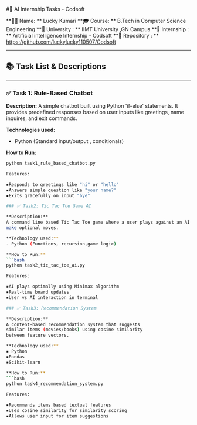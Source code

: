 #🌟 AI Internship Tasks - Codsoft 

**🧑‍💻 Name: ** Lucky Kumari 
**🎓 Course: ** B.Tech in Computer Science 
Engineering 
**🏫 University : ** IIMT University ,GN Campus 
**📅 Internship : ** Artificial intelligence 
Internship - Codsoft 
**📁 Repository : ** https://github.com/luckylucky110507/Codsoft

---

## 📚 Task List & Descriptions

---

### ✅ Task 1: Rule-Based Chatbot 

**Description:**
A simple chatbot built using Python 
'if-else' statements. It provides predefined 
responses based on user inputs like greetings,
name inquires, and exit commands.

**Technologies used:**
- Python (Standard input/output , conditionals)

**How to Run:**
```bash
python task1_rule_based_chatbot.py

Features:

▪️Responds to greetings like "hi" or "hello"
▪️Answers simple question like "your name?"
▪️Exits gracefully on input "bye"

### ✅ Task2: Tic Tac Toe Game AI

**Description:**
A command line based Tic Tac Toe game where a user plays against an AI using the minimax algorithm to 
make optional moves.

**Technology used:**
- Python (Functions, recursion,game logic)

**How to Run:**
```bash
python task2_tic_tac_toe_ai.py

Features:

▪️AI plays optimally using Minimax algorithm 
▪️Real-time board updates 
▪️User vs AI interaction in terminal 

### ✅ Task3: Recommendation System

**Description:**
A content-based recommendation system that suggests 
similar items (movies/books) using cosine similarity 
between feature vectors.

**Technology used:**
▪️ Python 
▪️Pandas
▪️Scikit-learn

**How to Run:**
```bash
python task4_recommendation_system.py

Features:

▪️Recommends items based textual features 
▪️Uses cosine similarity for similarity scoring 
▪️Allows user input for item suggestions 



